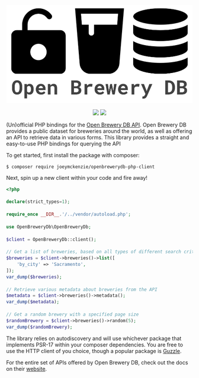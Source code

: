 ![Logo](./assets/obdb.png)

<div align="center">
    <img src="https://github.com/JoeyMckenzie/openbrewerydb-php-api/actions/workflows/ci.yml/badge.svg" />
    <img src="https://github.styleci.io/repos/747020718/shield?style=flat"/>
</div>

(Un)official PHP bindings for the [Open Brewery DB API](https://openbrewerydb.org/). Open Brewery DB provides a public
dataset for breweries around the world, as well as offering an API to retrieve data in various forms. This library
provides a straight and easy-to-use PHP bindings for querying the API

To get started, first install the package with composer:

```shell
$ composer require joeymckenzie/openbrewerydb-php-client
```

Next, spin up a new client within your code and fire away!

```php
<?php

declare(strict_types=1);

require_once __DIR__.'/../vendor/autoload.php';

use OpenBreweryDb\OpenBreweryDb;

$client = OpenBreweryDb::client();

// Get a list of breweries, based on all types of different search criteria
$breweries = $client->breweries()->list([
    'by_city' => 'Sacramento',
]);
var_dump($breweries);

// Retrieve various metadata about breweries from the API
$metadata = $client->breweries()->metadata();
var_dump($metadata);

// Get a random brewery with a specified page size
$randomBrewery = $client->breweries()->random(5);
var_dump($randomBrewery);
```

The library relies on autodiscovery and will use whichever package that implements PSR-17 within your composer
dependencies.
You are free to use the HTTP client of you choice, though a popular package
is [Guzzle](https://docs.guzzlephp.org/en/stable/).

For the entire set of APIs offered by Open Brewery DB, check out the docs on
their [website](https://openbrewerydb.org/documentation).
